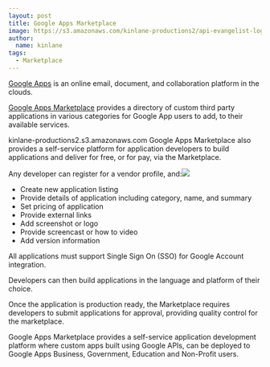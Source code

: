 ```yaml
---
layout: post
title: Google Apps Marketplace
image: https://s3.amazonaws.com/kinlane-productions2/api-evangelist-logos/api-evangelist-butterfly-vertical.png
author:
  name: kinlane
tags:
  - Marketplace
---
```

[Google Apps](http://www.google.com/a/ "Google Apps") is an online email, document, and collaboration platform in the clouds.

[Google Apps Marketplace](http://www.google.com/enterprise/marketplace/ "Google Apps Marketplace") provides a directory of custom third party applications in various categories for Google App users to add, to their available services.

kinlane-productions2.s3.amazonaws.com Google Apps Marketplace also provides a self-service platform for application developers to build applications and deliver for free, or for pay, via the Marketplace.

Any developer can register for a vendor profile, and:![](http://kinlane-productions.s3.amazonaws.com/google/Google-Apps-Marketplace.jpg)

*   Create new application listing
*   Provide details of application including category, name, and summary
*   Set pricing of application
*   Provide external links
*   Add screenshot or logo
*   Provide screencast or how to video
*   Add version information

All applications must support Single Sign On (SSO) for Google Account integration.

Developers can then build applications in the language and platform of their choice.

Once the application is production ready, the Marketplace requires developers to submit applications for approval, providing quality control for the marketplace.

Google Apps Marketplace provides a self-service application development platform where custom apps built using Google APIs, can be deployed to Google Apps Business, Government, Education and Non-Profit users.